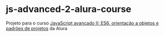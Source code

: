 # js-advanced-2-alura-course
Projeto para o curso [JavaScript avançado II: ES6, orientação a objetos e padrões de projetos](https://www.alura.com.br/curso-online-javascript-es6-orientacao-a-objetos-parte-2) da Alura
